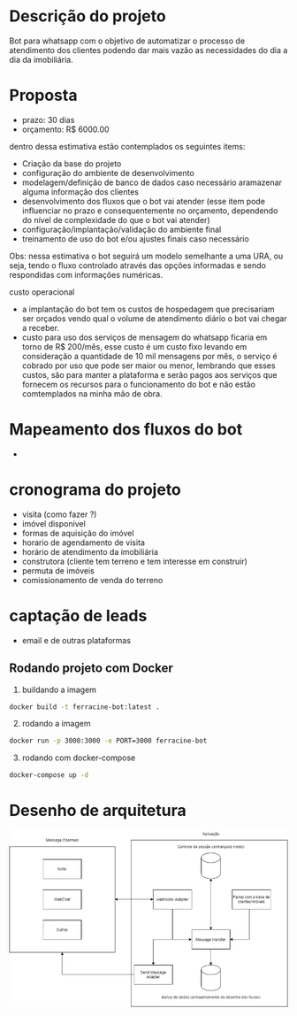 # Descrição do projeto

Bot para whatsapp com o objetivo de automatizar o processo de atendimento dos clientes podendo dar mais vazão
as necessidades do dia a dia da imobiliária.

# Proposta

- prazo: 30 dias
- orçamento: R$ 6000.00

dentro dessa estimativa estão contemplados os seguintes items:

- Criação da base do projeto
- configuração do ambiente de desenvolvimento
- modelagem/definição de banco de dados caso necessário aramazenar alguma informação dos clientes
- desenvolvimento dos fluxos que o bot vai atender (esse item pode influenciar no prazo e consequentemente no orçamento, dependendo do nível de complexidade do que o bot vai atender)
- configuração/implantação/validação do ambiente final
- treinamento de uso do bot e/ou ajustes finais caso necessário

Obs: nessa estimativa o bot seguirá um modelo semelhante a uma URA, ou seja, tendo o fluxo controlado através das opções informadas e sendo respondidas com informações numéricas.

custo operacional

- a implantação do bot tem os custos de hospedagem que precisariam ser orçados vendo qual o volume de atendimento diário o bot vai chegar a receber.
- custo para uso dos serviços de mensagem do whatsapp ficaria em torno de R$ 200/mês, esse custo é um custo fixo levando em consideração a quantidade de 10 mil mensagens por mês, o serviço é cobrado por uso que pode ser maior ou menor, lembrando que esses custos, são para manter a plataforma e serão pagos aos serviços que fornecem os recursos para o funcionamento do bot e não estão comtemplados na minha mão de obra.

# Mapeamento dos fluxos do bot
-

# cronograma do projeto

- visita (como fazer ?)
- imóvel disponivel
- formas de aquisição do imóvel
- horario de agendamento de visita
- horário de atendimento da imobiliária
- construtora (cliente tem terreno e tem interesse em construir)
- permuta de imóveis
- comissionamento de venda do terreno

# captação de leads

- email e de outras plataformas

## Rodando projeto com Docker

1. buildando a imagem

```bash
docker build -t ferracine-bot:latest .
```

2. rodando a imagem

```bash
docker run -p 3000:3000 -e PORT=3000 ferracine-bot
```

3. rodando com docker-compose

```bash
docker-compose up -d
```

# Desenho de arquitetura

![Arquitetura do projeto](arquitetura.png)
